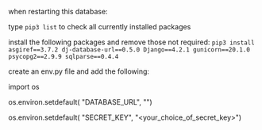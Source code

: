 when restarting this database:

type `pip3 list` to check all currently installed packages

install the following packages and remove those not required:
`pip3 install asgiref==3.7.2 dj-database-url==0.5.0 Django==4.2.1 gunicorn==20.1.0 psycopg2==2.9.9 sqlparse==0.4.4`

create an env.py file and add the following:

import os

os.environ.setdefault(
    "DATABASE_URL", "<copy-this-url-from-elephant-sql-details>")

os.environ.setdefault(
    "SECRET_KEY", "<your_choice_of_secret_key>")
